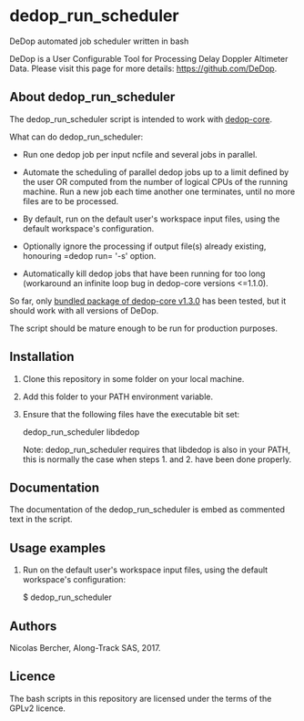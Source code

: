 # dedop_run_scheduler

DeDop automated job scheduler written in bash

DeDop is a User Configurable Tool for Processing Delay Doppler
Altimeter Data.  Please visit this page for more details:
<https://github.com/DeDop>.


<a id="orgb964766"></a>

## About dedop_run_scheduler

The dedop_run_scheduler script is intended to work with
[dedop-core](https://github.com/DeDop/dedop-core).

What can do dedop_run_scheduler:

 - Run one dedop job per input ncfile and several jobs in parallel.

 - Automate the scheduling of parallel dedop jobs up to a limit
   defined by the user OR computed from the number of logical CPUs of
   the running machine.  Run a new job each time another one
   terminates, until no more files are to be processed.

 - By default, run on the default user's workspace input files, using
   the default workspace's configuration.

 - Optionally ignore the processing if output file(s) already
   existing, honouring =dedop run= '-s' option.

 - Automatically kill dedop jobs that have been running for too long
   (workaround an infinite loop bug in dedop-core versions <=1.1.0).

So far, only [bundled package of dedop-core
v1.3.0](https://github.com/DeDop/dedop-core/releases/download/v1.3.0/DeDop-core-1.3.0-Linux-x86_64.sh)
has been tested, but it should work with all versions of DeDop.

The script should be mature enough to be run for production purposes.


<a id="org1782477"></a>

## Installation

1.  Clone this repository in some folder on your local machine.

2.  Add this folder to your PATH environment variable.

3. Ensure that the following files have the executable bit set:

    dedop_run_scheduler
    libdedop

    Note: dedop_run_scheduler requires that libdedop is also in your
    PATH, this is normally the case when steps 1. and 2. have been
    done properly.

## Documentation

The documentation of the dedop_run_scheduler is embed as commented
text in the script.


## Usage examples

 1. Run on the default user's workspace input files, using the default
    workspace's configuration:

    $ dedop_run_scheduler


## Authors

Nicolas Bercher, Along-Track SAS, 2017.


## Licence

The bash scripts in this repository are licensed under the terms of
the GPLv2 licence.
